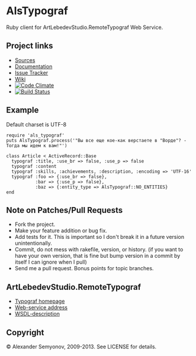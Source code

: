 # AlsTypograf

Ruby client for ArtLebedevStudio.RemoteTypograf Web Service.

## Project links

* [Sources](https://github.com/alsemyonov/als_typograf)
* [Documentation](http://rubydoc.info/gems/als_typograf)
* [Issue Tracker](https://github.com/alsemyonov/als_typograf/issues)
* [Wiki](https://github.com/alsemyonov/als_typograf/wiki)
* [![Code Climate](https://codeclimate.com/badge.png)](https://codeclimate.com/github/alsemyonov/als_typograf)
* [![Build Status](https://travis-ci.org/alsemyonov/als_typograf.png?branch=master)](http://travis-ci.org/alsemyonov/als_typograf)

## Example

Default charset is UTF-8

    require 'als_typograf'
    puts AlsTypograf.process('"Вы все еще кое-как верстаете в "Ворде"? - Тогда мы идем к вам!"')

    class Article < ActiveRecord::Base
      typograf :title, :use_br => false, :use_p => false
      typograf :content
      typograf :skills, :achievements, :description, :encoding => 'UTF-16'
      typograf :foo => {:use_br => false},
               :bar => {:use_p => false},
               :baz => {:entity_type => AlsTypograf::NO_ENTITIES}
    end

## Note on Patches/Pull Requests

* Fork the project.
* Make your feature addition or bug fix.
* Add tests for it. This is important so I don't break it in a
  future version unintentionally.
* Commit, do not mess with rakefile, version, or history.
  (if you want to have your own version, that is fine but bump version in a commit by itself I can ignore when I pull)
* Send me a pull request. Bonus points for topic branches.

## ArtLebedevStudio.RemoteTypograf

* [Typograf homepage](http://typograf.artlebedev.ru/)
* [Web-service address](http://typograf.artlebedev.ru/webservices/typograf.asmx)
* [WSDL-description](http://typograf.artlebedev.ru/webservices/typograf.asmx?WSDL)

## Copyright

© Alexander Semyonov, 2009-2013. See LICENSE for details.
